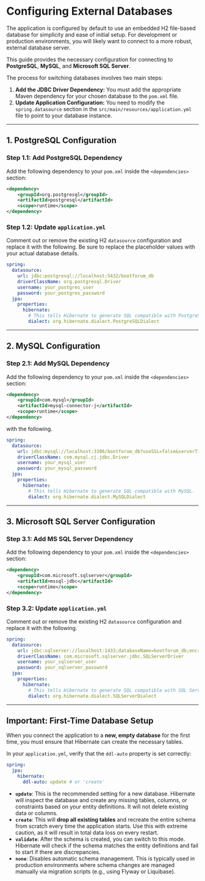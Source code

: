 # Configuring External Databases

The application is configured by default to use an embedded H2 file-based database for simplicity and ease of initial setup. For development or production environments, you will likely want to connect to a more robust, external database server.

This guide provides the necessary configuration for connecting to **PostgreSQL**, **MySQL**, and **Microsoft SQL Server**.

The process for switching databases involves two main steps:
1.  **Add the JDBC Driver Dependency:** You must add the appropriate Maven dependency for your chosen database to the `pom.xml` file.
2.  **Update Application Configuration:** You need to modify the `spring.datasource` section in the `src/main/resources/application.yml` file to point to your database instance.

---

## 1. PostgreSQL Configuration

### Step 1.1: Add PostgreSQL Dependency

Add the following dependency to your `pom.xml` inside the `<dependencies>` section:
```xml 
<dependency> 
    <groupId>org.postgresql</groupId> 
    <artifactId>postgresql</artifactId> 
    <scope>runtime</scope> 
</dependency>
```

### Step 1.2: Update `application.yml`

Comment out or remove the existing H2 `datasource` configuration and replace it with the following. Be sure to replace the placeholder values with your actual database details.

```yaml 
spring: 
  datasource: 
    url: jdbc:postgresql://localhost:5432/bootforum_db 
    driverClassName: org.postgresql.Driver 
    username: your_postgres_user 
    password: your_postgres_password 
  jpa: 
    properties: 
      hibernate: 
        # This tells Hibernate to generate SQL compatible with PostgreSQL. 
        dialect: org.hibernate.dialect.PostgreSQLDialect
```

---

## 2. MySQL Configuration

### Step 2.1: Add MySQL Dependency

Add the following dependency to your `pom.xml` inside the `<dependencies>` section:

```xml
<dependency> 
    <groupId>com.mysql</groupId> 
    <artifactId>mysql-connector-j</artifactId> 
    <scope>runtime</scope> 
</dependency>
```

with the following.

```yaml
spring: 
  datasource: 
    url: jdbc:mysql://localhost:3306/bootforum_db?useSSL=false&serverTimezone=UTC
    driverClassName: com.mysql.cj.jdbc.Driver 
    username: your_mysql_user 
    password: your_mysql_password 
  jpa: 
    properties: 
      hibernate: 
        # This tells Hibernate to generate SQL compatible with MySQL. 
        dialect: org.hibernate.dialect.MySQLDialect
```

---

## 3. Microsoft SQL Server Configuration

### Step 3.1: Add MS SQL Server Dependency

Add the following dependency to your `pom.xml` inside the `<dependencies>` section:

```xml
<dependency> 
    <groupId>com.microsoft.sqlserver</groupId> 
    <artifactId>mssql-jdbc</artifactId> 
    <scope>runtime</scope> 
</dependency>
```


### Step 3.2: Update `application.yml`

Comment out or remove the existing H2 `datasource` configuration and replace it with the following.

```yaml 
spring: 
  datasource: 
    url: jdbc:sqlserver://localhost:1433;databaseName=bootforum_db;encrypt=false 
    driverClassName: com.microsoft.sqlserver.jdbc.SQLServerDriver 
    username: your_sqlserver_user 
    password: your_sqlserver_password 
  jpa: 
    properties: 
      hibernate: 
        # This tells Hibernate to generate SQL compatible with SQL Server. 
        dialect: org.hibernate.dialect.SQLServerDialect
```

---

## Important: First-Time Database Setup

When you connect the application to a **new, empty database** for the first time, you must ensure that Hibernate can create the necessary tables.

In your `application.yml`, verify that the `ddl-auto` property is set correctly:

```yaml 
spring: 
  jpa: 
    hibernate: 
      ddl-auto: update # or 'create'
```

*   **`update`**: This is the recommended setting for a new database. Hibernate will inspect the database and create any missing tables, columns, or constraints based on your entity definitions. It will not delete existing data or columns.
*   **`create`**: This will **drop all existing tables** and recreate the entire schema from scratch every time the application starts. Use this with extreme caution, as it will result in total data loss on every restart.
*   **`validate`**: After the schema is created, you can switch to this mode. Hibernate will check if the schema matches the entity definitions and fail to start if there are discrepancies.
*   **`none`**: Disables automatic schema management. This is typically used in production environments where schema changes are managed manually via migration scripts (e.g., using Flyway or Liquibase).